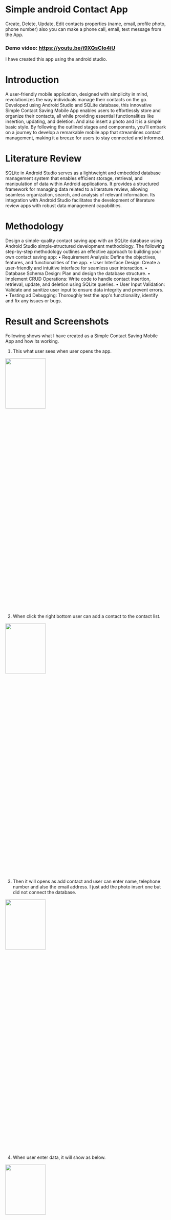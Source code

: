 # Simple android Contact App
Create, Delete, Update, Edit contacts properties (name, email, profile photo, phone number) also you can make a phone call, email, text message from the App.

### Demo video: https://youtu.be/i9XQsCIo4iU

I have created this app using the android studio.

# Introduction
A user-friendly mobile application, designed with simplicity in mind, revolutionizes the way individuals manage their contacts on the go. Developed using Android Studio and SQLite database, this innovative Simple Contact Saving Mobile App enables users to effortlessly store and organize their contacts, all while providing essential functionalities like insertion, updating, and deletion. And also insert a photo and it is a simple basic style. By following the outlined stages and components, you'll embark on a journey to develop a remarkable mobile app that streamlines contact management, making it a breeze for users to stay connected and informed.

# Literature Review
SQLite in Android Studio serves as a lightweight and embedded database management system that enables efficient storage, retrieval, and manipulation of data within Android applications. It provides a structured framework for managing data related to a literature review, allowing seamless organization, search, and analysis of relevant information. Its integration with Android Studio facilitates the development of literature review apps with robust data management capabilities.

# Methodology
Design a simple-quality contact saving app with an SQLite database using Android Studio simple-structured development methodology. The following step-by-step methodology outlines an effective approach to building your own contact saving app:
• Requirement Analysis: Define the objectives, features, and functionalities of the app.
• User Interface Design: Create a user-friendly and intuitive interface for seamless user interaction.
• Database Schema Design: Plan and design the database structure.
• Implement CRUD Operations: Write code to handle contact insertion, retrieval, update, and deletion using SQLite queries.
• User Input Validation: Validate and sanitize user input to ensure data integrity and prevent errors.
• Testing ad Debugging: Thoroughly test the app's functionality, identify and fix any issues or bugs.

# Result and Screenshots

Following shows what I have created as a Simple Contact Saving Mobile App and how its working.
1. This what user sees when user opens the app.
<img src="https://github.com/HansiLeelasena/Simple-Contact-Saving-App/blob/35c655624aeb2c2cd40b30383016815c210fb08f/Screenshot%202023-07-17%20195319.png" width="50%" height="20%"  />


2. When click the right bottom user can add a contact to the contact list.
<img src="https://github.com/HansiLeelasena/Simple-Contact-Saving-App/blob/3cafe8df8b4879f9fee2547d635b54488d3cedd8/Screenshot%202023-07-16%20220521.png" width="50%" height="20%"  />


3. Then it will opens as add contact and user can enter name, telephone number and also the email address. I just add the photo insert one but did not connect the database.
<img src="https://github.com/HansiLeelasena/Simple-Contact-Saving-App/blob/a5b6538da07bb73c95df217f5797b149207226ed/Screenshot%202023-07-16%20220609.png" width="50%" height="20%"  />


4. When user enter data, it will show as below.
<img src="https://github.com/HansiLeelasena/Simple-Contact-Saving-App/blob/6b2cb5c9c2bf9bd5820f3bfb0361569b56bd97c0/Screenshot%202023-07-16%20220648.png" width="50%" height="20%"  />


5. Click the okay button. Then go back and you will be showing like below screen.
<img src="https://github.com/HansiLeelasena/Simple-Contact-Saving-App/blob/14258fd35b89008f680fca14be90eb78bd86db62/Screenshot%202023-07-16%20220704.png" width="50%" height="20%"  />

That new contact will add to list and will appear like this.


6. If you want to update the contact click on that contact. Then it will go inside to that contact.
<img src="https://github.com/HansiLeelasena/Simple-Contact-Saving-App/blob/edd1a8ce32b4de9b901d5e0a8ff9bfbb7de1a581/Screenshot%202023-07-17%20135218.png" width="50%" height="20%"  />

Click on that pencil icon to update that


7. Then edit on that contact and enter what you want to update. Then click that okay button comes as correct icon. Contact will be updated.
<img src="https://github.com/HansiLeelasena/Simple-Contact-Saving-App/blob/bd2b7579a53a586b0b6498920a7bd87d87a6157d/Screenshot%202023-07-17%20135315.png" width="50%" height="20%"  />
<img src="https://github.com/HansiLeelasena/Simple-Contact-Saving-App/blob/bd2b7579a53a586b0b6498920a7bd87d87a6157d/Screenshot%202024-01-25%20174736.png" width="50%" height="20%"  />


8. Updated contact will list in list as below.
<img src="https://github.com/HansiLeelasena/Simple-Contact-Saving-App/blob/bd2b7579a53a586b0b6498920a7bd87d87a6157d/Screenshot%202023-07-16%20220704.png" width="50%" height="20%"  />


9. If you want to delete a contact click on that contact. Click that bin icon shows as delete fuction. After that new updated list will shown as below.
<img src="https://github.com/HansiLeelasena/Simple-Contact-Saving-App/blob/3184106a0fe63945d1d5b40c17b2000b43133f72/Screenshot%202024-01-25%20174738.png" width="50%" height="20%"  />


10. If you want to search a contact click on that search icon.
<img src="https://github.com/HansiLeelasena/Simple-Contact-Saving-App/blob/9bc8f7e143c874ad55b04b27bb3b651e1bf178e1/Screenshot%202024-01-25%20175219.png" width="50%" height="20%"  />


# Conclusion
In conclusion, the integration of SQLite database in Android Studio for the development of a simple contact saving mobile app has been instrumental in creating a seamless and efficient user experience. Android Studio's powerful development environment coupled with SQLite's lightweight database management system allowed for effective storage and management of contact information. The project successfully implemented key features such as contact insertion, updating, and deletion, while also providing the capability to generate reports based on the stored data. Overall, the utilization of SQLite in Android Studio has enhanced the functionality and usability of the contact saving app, ensuring smooth contact management for users.










